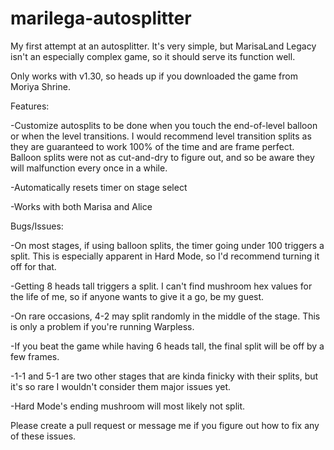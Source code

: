 # marilega-autosplitter

My first attempt at an autosplitter. It's very simple, but MarisaLand Legacy isn't an especially complex game, so it should serve its function well.

Only works with v1.30, so heads up if you downloaded the game from Moriya Shrine. 



Features:

-Customize autosplits to be done when you touch the end-of-level balloon or when the level transitions. I would recommend level transition splits as they are guaranteed to work 100% of the time and are frame perfect. Balloon splits were not as cut-and-dry to figure out, and so be aware they will malfunction every once in a while.

-Automatically resets timer on stage select

-Works with both Marisa and Alice




Bugs/Issues:

-On most stages, if using balloon splits, the timer going under 100 triggers a split. This is especially apparent in Hard Mode, so I'd recommend turning it off for that.

-Getting 8 heads tall triggers a split. I can't find mushroom hex values for the life of me, so if anyone wants to give it a go, be my guest.

-On rare occasions, 4-2 may split randomly in the middle of the stage. This is only a problem if you're running Warpless.

-If you beat the game while having 6 heads tall, the final split will be off by a few frames.

-1-1 and 5-1 are two other stages that are kinda finicky with their splits, but it's so rare I wouldn't consider them major issues yet.

-Hard Mode's ending mushroom will most likely not split.


Please create a pull request or message me if you figure out how to fix any of these issues.

